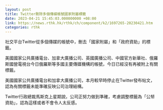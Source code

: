```yaml
---
layout: post
title: Twitter刪除多個傳媒帳號國家附屬標籤
date: 2023-04-21 15:45:03.000000000 +08:00
link: https://news.rthk.hk/rthk/ch/component/k2/1697265-20230421.htm
categories: rthk
---
```


社交平台Twitter從多個傳媒的帳號中，刪去「國家附屬」和「政府資助」的標籤。

美國國家公共廣播電台、加拿大廣播公司、英國廣播公司、中國官方新華社、俄羅斯國營電視台今日俄羅斯等多國主要傳媒機構的帳號，今日已經沒有再被附上有關標籤。

美國國家公共廣播電台和加拿大廣播公司，本月較早時停止在Twitter發布帖文，認為有關標籤未能準確反映公司治理結構。

Twitter行政總裁馬斯克上星期說，公司正努力做到準確，考慮調整標籤為「公帑資助」，認為這樣或者不會令人太反感。
